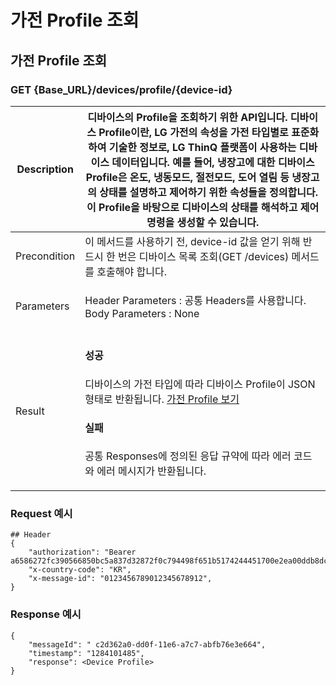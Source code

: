 # 가전 Profile 조회

## 가전 Profile 조회 <a href="#device-pro" id="device-pro"></a>

### GET {Base\_URL}/devices/profile/{device-id}

| Description  | 디바이스의 Profile을 조회하기 위한 API입니다. 디바이스 Profile이란, LG 가전의 속성을 가전 타입별로 표준화하여 기술한 정보로, LG ThinQ 플랫폼이 사용하는 디바이스 데이터입니다. 예를 들어, 냉장고에 대한 디바이스 Profile은 온도, 냉동모드, 절전모드, 도어 열림 등 냉장고의 상태를 설명하고 제어하기 위한 속성들을 정의합니다. 이 Profile을 바탕으로 디바이스의 상태를 해석하고 제어 명령을 생성할 수 있습니다. |
| ------------ | --------------------------------------------------------------------------------------------------------------------------------------------------------------------------------------------------------------------------------------------------------- |
| Precondition | 이 메서드를 사용하기 전, device-id 값을 얻기 위해 반드시 한 번은 디바이스 목록 조회(GET /devices) 메서드를 호출해야 합니다.                                                                                                                                                                        |
| Parameters   | <p>Header Parameters : 공통 Headers를 사용합니다.<br>Body Parameters : None</p>                                                                                                                                                                                   |
| Result       | <h4>성공</h4><p>디바이스의 가전 타입에 따라 디바이스 Profile이 JSON 형태로 반환됩니다. <a href="https://developer.damda.lge.com/docs/thinq/profile">가전 Profile 보기</a></p><h4>실패</h4><p>공통 Responses에 정의된 응답 규약에 따라 에러 코드와 에러 메시지가 반환됩니다.</p>                                         |

### Request 예시

```
## Header
{
    "authorization": "Bearer a6586272fc390566850bc5a837d32872f0c794498f651b5174244451700e2ea00ddb8dcc96902ea469aa765e589a221d",
    "x-country-code": "KR",
    "x-message-id": "0123456789012345678912",
}
```

### Response 예시

```
{
    "messageId": " c2d362a0-dd0f-11e6-a7c7-abfb76e3e664",
    "timestamp": "1284101485",
    "response": <Device Profile>
}
```
